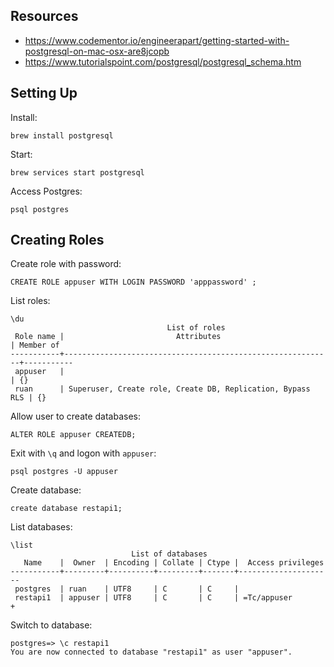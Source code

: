 ## Resources

- https://www.codementor.io/engineerapart/getting-started-with-postgresql-on-mac-osx-are8jcopb
- https://www.tutorialspoint.com/postgresql/postgresql_schema.htm


## Setting Up

Install:

```
brew install postgresql
```

Start:

```
brew services start postgresql
```

Access Postgres:

```
psql postgres
```

## Creating Roles

Create role with password:

```
CREATE ROLE appuser WITH LOGIN PASSWORD 'apppassword' ;
```

List roles:

```
\du
                                   List of roles
 Role name |                         Attributes                         | Member of
-----------+------------------------------------------------------------+-----------
 appuser   |                                                            | {}
 ruan      | Superuser, Create role, Create DB, Replication, Bypass RLS | {}

```

Allow user to create databases:

```
ALTER ROLE appuser CREATEDB;
```

Exit with `\q` and logon with `appuser`:

```
psql postgres -U appuser
```

Create database:

```
create database restapi1;
```

List databases:

```
\list
                           List of databases
   Name    |  Owner  | Encoding | Collate | Ctype |  Access privileges
-----------+---------+----------+---------+-------+---------------------
 postgres  | ruan    | UTF8     | C       | C     |
 restapi1  | appuser | UTF8     | C       | C     | =Tc/appuser        +
 ```
 
 Switch to database:
 
 ```
 postgres=> \c restapi1
 You are now connected to database "restapi1" as user "appuser".
 ```

